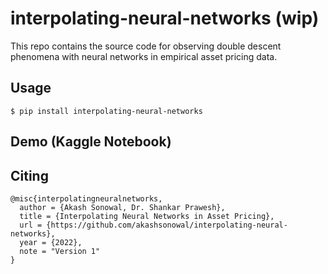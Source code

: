# interpolating-neural-networks (wip)
This repo contains the source code for observing double descent phenomena with neural networks in empirical asset pricing data.

## Usage
```
$ pip install interpolating-neural-networks
```

## Demo (Kaggle Notebook)

## Citing

```
@misc{interpolatingneuralnetworks,
  author = {Akash Sonowal, Dr. Shankar Prawesh},
  title = {Interpolating Neural Networks in Asset Pricing},
  url = {https://github.com/akashsonowal/interpolating-neural-networks},
  year = {2022},
  note = "Version 1"
}
```
